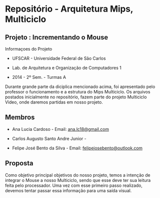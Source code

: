 Repositório - Arquitetura Mips, Multiciclo
=

  Projeto : Incrementando o Mouse
-


  Informaçoes do Projeto
>

- UFSCAR - Universidade Federal de São Carlos


- Lab. de Arquitetura e Organização de Computadores 1


- 2014 - 2º Sem. - Turmas A

 Durante grande parte da diciplica mencionado acima, foi apresentado pelo professor o funcionamento e a estrutura do Mips   Multiciclo. Os arquivos postados inicialmente no repositório, fazem parte do projeto Multiciclo Video, onde daremos partidas  em nosso projeto.

Membros
-


- Ana Lucia Cardoso - Email: ana.lc18@gmail.com

- Carlos Augusto Santo Andre Junior - 

- Felipe José Bento da Silva - Email: felipejosebento@outlook.com


Proposta
-

  Como objetivo principal objetivos do nosso projeto, temos a intenção de integrar o Mouse a nosso Multiciclo, sendo que esse deve ter sua leitura feita pelo processador. Uma vez com esse primeiro passo realizado, devemos tentar passar essa informação para uma saída visual.


